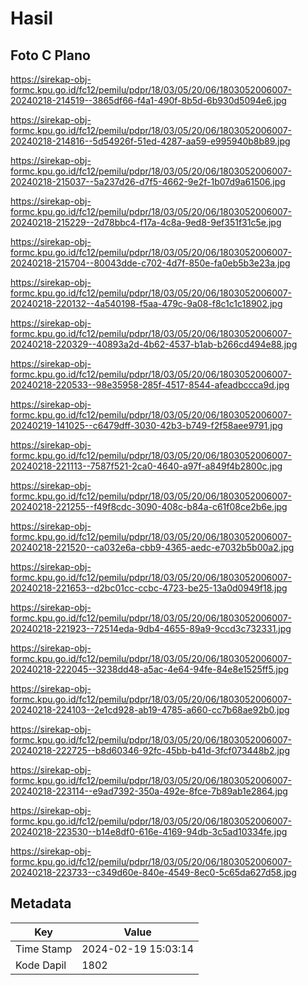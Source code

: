 # Hasil

## Foto C Plano

https://sirekap-obj-formc.kpu.go.id/fc12/pemilu/pdpr/18/03/05/20/06/1803052006007-20240218-214519--3865df66-f4a1-490f-8b5d-6b930d5094e6.jpg

https://sirekap-obj-formc.kpu.go.id/fc12/pemilu/pdpr/18/03/05/20/06/1803052006007-20240218-214816--5d54926f-51ed-4287-aa59-e995940b8b89.jpg

https://sirekap-obj-formc.kpu.go.id/fc12/pemilu/pdpr/18/03/05/20/06/1803052006007-20240218-215037--5a237d26-d7f5-4662-9e2f-1b07d9a61506.jpg

https://sirekap-obj-formc.kpu.go.id/fc12/pemilu/pdpr/18/03/05/20/06/1803052006007-20240218-215229--2d78bbc4-f17a-4c8a-9ed8-9ef351f31c5e.jpg

https://sirekap-obj-formc.kpu.go.id/fc12/pemilu/pdpr/18/03/05/20/06/1803052006007-20240218-215704--80043dde-c702-4d7f-850e-fa0eb5b3e23a.jpg

https://sirekap-obj-formc.kpu.go.id/fc12/pemilu/pdpr/18/03/05/20/06/1803052006007-20240218-220132--4a540198-f5aa-479c-9a08-f8c1c1c18902.jpg

https://sirekap-obj-formc.kpu.go.id/fc12/pemilu/pdpr/18/03/05/20/06/1803052006007-20240218-220329--40893a2d-4b62-4537-b1ab-b266cd494e88.jpg

https://sirekap-obj-formc.kpu.go.id/fc12/pemilu/pdpr/18/03/05/20/06/1803052006007-20240218-220533--98e35958-285f-4517-8544-afeadbccca9d.jpg

https://sirekap-obj-formc.kpu.go.id/fc12/pemilu/pdpr/18/03/05/20/06/1803052006007-20240219-141025--c6479dff-3030-42b3-b749-f2f58aee9791.jpg

https://sirekap-obj-formc.kpu.go.id/fc12/pemilu/pdpr/18/03/05/20/06/1803052006007-20240218-221113--7587f521-2ca0-4640-a97f-a849f4b2800c.jpg

https://sirekap-obj-formc.kpu.go.id/fc12/pemilu/pdpr/18/03/05/20/06/1803052006007-20240218-221255--f49f8cdc-3090-408c-b84a-c61f08ce2b6e.jpg

https://sirekap-obj-formc.kpu.go.id/fc12/pemilu/pdpr/18/03/05/20/06/1803052006007-20240218-221520--ca032e6a-cbb9-4365-aedc-e7032b5b00a2.jpg

https://sirekap-obj-formc.kpu.go.id/fc12/pemilu/pdpr/18/03/05/20/06/1803052006007-20240218-221653--d2bc01cc-ccbc-4723-be25-13a0d0949f18.jpg

https://sirekap-obj-formc.kpu.go.id/fc12/pemilu/pdpr/18/03/05/20/06/1803052006007-20240218-221923--72514eda-9db4-4655-89a9-9ccd3c732331.jpg

https://sirekap-obj-formc.kpu.go.id/fc12/pemilu/pdpr/18/03/05/20/06/1803052006007-20240218-222045--3238dd48-a5ac-4e64-94fe-84e8e1525ff5.jpg

https://sirekap-obj-formc.kpu.go.id/fc12/pemilu/pdpr/18/03/05/20/06/1803052006007-20240218-224103--2e1cd928-ab19-4785-a660-cc7b68ae92b0.jpg

https://sirekap-obj-formc.kpu.go.id/fc12/pemilu/pdpr/18/03/05/20/06/1803052006007-20240218-222725--b8d60346-92fc-45bb-b41d-3fcf073448b2.jpg

https://sirekap-obj-formc.kpu.go.id/fc12/pemilu/pdpr/18/03/05/20/06/1803052006007-20240218-223114--e9ad7392-350a-492e-8fce-7b89ab1e2864.jpg

https://sirekap-obj-formc.kpu.go.id/fc12/pemilu/pdpr/18/03/05/20/06/1803052006007-20240218-223530--b14e8df0-616e-4169-94db-3c5ad10334fe.jpg

https://sirekap-obj-formc.kpu.go.id/fc12/pemilu/pdpr/18/03/05/20/06/1803052006007-20240218-223733--c349d60e-840e-4549-8ec0-5c65da627d58.jpg


## Metadata

| Key        | Value               |
| ---------- | ------------------- |
| Time Stamp | 2024-02-19 15:03:14 |
| Kode Dapil | 1802                |



